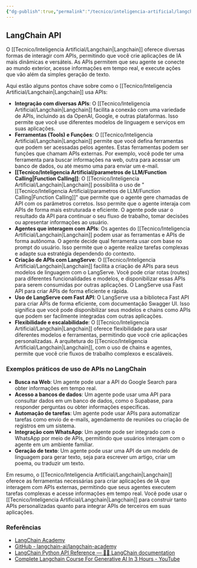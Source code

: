 ```yaml
---
{"dg-publish":true,"permalink":"/tecnico/inteligencia-artificial/langchain-api/","title":"langchain API","metatags":{"description":"As APIs permitem que seu agente se conecte ao mundo exterior, acesse informações em tempo real, e execute ações"},"tags":["Inteligencia-artificial","Langchain"],"noteIcon":"1","updated":"2025-01-20T20:41:13.410-03:00"}
---
```


## LangChain API

O [[Tecnico/Inteligencia Artificial/Langchain\|Langchain]] oferece diversas formas de interagir com APIs, permitindo que você crie aplicações de IA mais dinâmicas e versáteis. As APIs permitem que seu agente se conecte ao mundo exterior, acesse informações em tempo real, e execute ações que vão além da simples geração de texto.

Aqui estão alguns pontos chave sobre como o [[Tecnico/Inteligencia Artificial/Langchain\|Langchain]] usa APIs:

- **Integração com diversas APIs**: O [[Tecnico/Inteligencia Artificial/Langchain\|Langchain]] facilita a conexão com uma variedade de APIs, incluindo as da OpenAI, Google, e outras plataformas. Isso permite que você use diferentes modelos de linguagem e serviços em suas aplicações.
- **Ferramentas (Tools) e Funções**: O [[Tecnico/Inteligencia Artificial/Langchain\|Langchain]] permite que você defina ferramentas que podem ser acessadas pelos agentes. Estas ferramentas podem ser funções que chamam APIs externas. Por exemplo, você pode ter uma ferramenta para buscar informações na web, outra para acessar um banco de dados, ou até mesmo uma para enviar um e-mail.
- **[[Tecnico/Inteligencia Artificial/parametros de LLM/Function Calling\|Function Calling]]**: O [[Tecnico/Inteligencia Artificial/Langchain\|Langchain]] possibilita o uso de "[[Tecnico/Inteligencia Artificial/parametros de LLM/Function Calling\|Function Calling]]" que permite que o agente gere chamadas de API com os parâmetros corretos. Isso permite que o agente interaja com APIs de forma mais estruturada e eficiente. O agente pode usar o resultado da API para continuar o seu fluxo de trabalho, tomar decisões ou apresentar informações ao usuário.
- **Agentes que interagem com APIs**: Os agentes do [[Tecnico/Inteligencia Artificial/Langchain\|Langchain]] podem usar as ferramentas e APIs de forma autônoma. O agente decide qual ferramenta usar com base no prompt do usuário. Isso permite que o agente realize tarefas complexas e adapte sua estratégia dependendo do contexto.
- **Criação de APIs com LangServe**: O [[Tecnico/Inteligencia Artificial/Langchain\|Langchain]] facilita a criação de APIs para seus modelos de linguagem com o LangServe. Você pode criar rotas (routes) para diferentes funcionalidades e modelos, e disponibilizar essas APIs para serem consumidas por outras aplicações. O LangServe usa Fast API para criar APIs de forma eficiente e rápida.
- **Uso de LangServe com Fast API**: O LangServe usa a biblioteca Fast API para criar APIs de forma eficiente, com documentação Swagger UI. Isso significa que você pode disponibilizar seus modelos e chains como APIs que podem ser facilmente integradas com outras aplicações.
- **Flexibilidade e escalabilidade**: O [[Tecnico/Inteligencia Artificial/Langchain\|Langchain]] oferece flexibilidade para usar diferentes modelos e ferramentas, permitindo que você crie aplicações personalizadas. A arquitetura do [[Tecnico/Inteligencia Artificial/Langchain\|Langchain]], com o uso de chains e agentes, permite que você crie fluxos de trabalho complexos e escaláveis.

### Exemplos práticos de uso de APIs no LangChain

- **Busca na Web**: Um agente pode usar a API do Google Search para obter informações em tempo real.
- **Acesso a bancos de dados**: Um agente pode usar uma API para consultar dados em um banco de dados, como o Supabase, para responder perguntas ou obter informações específicas.
- **Automação de tarefas**: Um agente pode usar APIs para automatizar tarefas como envio de e-mails, agendamento de reuniões ou criação de registros em um sistema.
- **Integração com WhatsApp**: Um agente pode ser integrado com o WhatsApp por meio de APIs, permitindo que usuários interajam com o agente em um ambiente familiar.
- **Geração de texto**: Um agente pode usar uma API de um modelo de linguagem para gerar texto, seja para escrever um artigo, criar um poema, ou traduzir um texto.

Em resumo, o [[Tecnico/Inteligencia Artificial/Langchain\|Langchain]] oferece as ferramentas necessárias para criar aplicações de IA que interagem com APIs externas, permitindo que seus agentes executem tarefas complexas e acesse informações em tempo real. Você pode usar o [[Tecnico/Inteligencia Artificial/Langchain\|Langchain]] para construir tanto APIs personalizadas quanto para integrar APIs de terceiros em suas aplicações.

### Referências

- [LangChain Academy](https://academy.langchain.com/)
- [GitHub - langchain-ai/langchain-academy](https://github.com/langchain-ai/langchain-academy)
- [LangChain Python API Reference — 🦜🔗 LangChain documentation](https://python.langchain.com/api_reference/)
- [Complete Langchain Course For Generative AI In 3 Hours - YouTube](https://www.youtube.com/watch?v=swCPic00c30)
